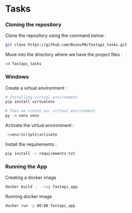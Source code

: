 # Tasks

### Cloning the repository

Clone the repository using the command below :
```bash
git clone https://github.com/BosovPN/fastapi_tasks.git
```

Move into the directory where we have the project files : 
```bash
cd fastapi_tasks
```

### Windows
Create a virtual environment :
```bash
# Installing virtual environment
pip install virtualenv

# Then we create our virtual environment
py -m venv venv
```

Activate the virtual environment :
```bash
.\venv\Scripts\activate
```

Install the requirements :
```bash
pip install -r requirements.txt
```

### Running the App

Creating a docker image
```bash
docker build . --tag fastapi_app
```

Running docker image
```bash
docker run -p 80:80 fastapi_app
```
